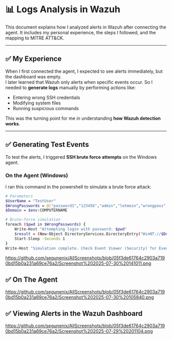 # 📊 Logs Analysis in Wazuh

This document explains how I analyzed alerts in Wazuh after connecting the agent. It includes my personal experience, the steps I followed, and the mapping to MITRE ATT&CK.

---

## ✅ My Experience
When I first connected the agent, I expected to see alerts immediately, but the dashboard was empty.  
I later learned that Wazuh only alerts when specific events occur. So I needed to **generate logs** manually by performing actions like:
- Entering wrong SSH credentials
- Modifying system files
- Running suspicious commands

This was the turning point for me in understanding **how Wazuh detection works**.

---

## ✅ Generating Test Events
To test the alerts, I triggered **SSH brute force attempts** on the Windows agent.

### **On the Agent (Windows)**
I ran this command in the powershell to simulate a brute force attack:
```bash
# Parameters
$UserName = "TestUser"
$WrongPasswords = @("password1","123456","admin","letmein","wrongpass","qwerty")
$Domain = $env:COMPUTERNAME

# Brute-force simulation
foreach ($pwd in $WrongPasswords) {
    Write-Host "Attempting login with password: $pwd"
    $result = (New-Object DirectoryServices.DirectoryEntry("WinNT://$Domain/$UserName,user",$UserName,$pwd)).psbase.Name
    Start-Sleep -Seconds 1
}
Write-Host "Simulation complete. Check Event Viewer (Security) for Event ID 4625."
```
https://github.com/segunenix/AllScreenshots/blob/05f3de61764c2903a7190bd15b0a231a69ce76a2/Screenshot%202025-07-30%20141011.png

## ✅ On The Agent

https://github.com/segunenix/AllScreenshots/blob/05f3de61764c2903a7190bd15b0a231a69ce76a2/Screenshot%202025-07-30%20105840.png

## ✅ Viewing Alerts in the Wazuh Dashboard

https://github.com/segunenix/AllScreenshots/blob/05f3de61764c2903a7190bd15b0a231a69ce76a2/Screenshot%202025-07-29%20201104.png

